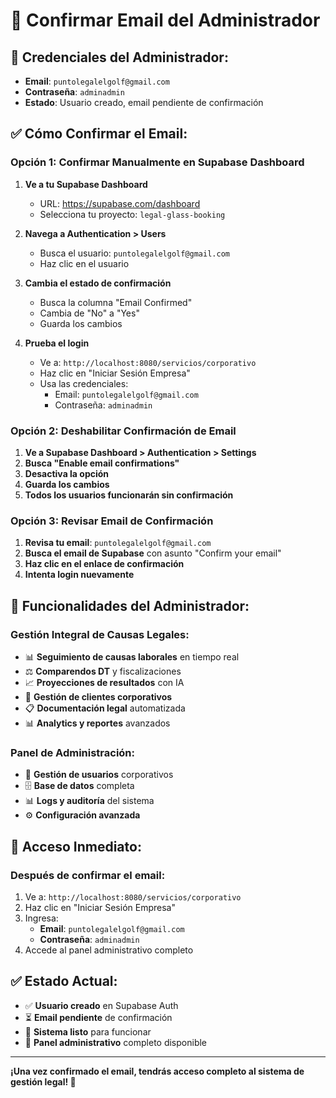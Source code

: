 # 📧 Confirmar Email del Administrador

## 🔑 **Credenciales del Administrador:**
- **Email**: `puntolegalelgolf@gmail.com`
- **Contraseña**: `adminadmin`
- **Estado**: Usuario creado, email pendiente de confirmación

## ✅ **Cómo Confirmar el Email:**

### **Opción 1: Confirmar Manualmente en Supabase Dashboard**

1. **Ve a tu Supabase Dashboard**
   - URL: https://supabase.com/dashboard
   - Selecciona tu proyecto: `legal-glass-booking`

2. **Navega a Authentication > Users**
   - Busca el usuario: `puntolegalelgolf@gmail.com`
   - Haz clic en el usuario

3. **Cambia el estado de confirmación**
   - Busca la columna "Email Confirmed"
   - Cambia de "No" a "Yes"
   - Guarda los cambios

4. **Prueba el login**
   - Ve a: `http://localhost:8080/servicios/corporativo`
   - Haz clic en "Iniciar Sesión Empresa"
   - Usa las credenciales:
     - Email: `puntolegalelgolf@gmail.com`
     - Contraseña: `adminadmin`

### **Opción 2: Deshabilitar Confirmación de Email**

1. **Ve a Supabase Dashboard > Authentication > Settings**
2. **Busca "Enable email confirmations"**
3. **Desactiva la opción**
4. **Guarda los cambios**
5. **Todos los usuarios funcionarán sin confirmación**

### **Opción 3: Revisar Email de Confirmación**

1. **Revisa tu email**: `puntolegalelgolf@gmail.com`
2. **Busca el email de Supabase** con asunto "Confirm your email"
3. **Haz clic en el enlace de confirmación**
4. **Intenta login nuevamente**

## 🎯 **Funcionalidades del Administrador:**

### **Gestión Integral de Causas Legales:**
- 📊 **Seguimiento de causas laborales** en tiempo real
- ⚖️ **Comparendos DT** y fiscalizaciones
- 📈 **Proyecciones de resultados** con IA
- 💼 **Gestión de clientes corporativos**
- 📋 **Documentación legal** automatizada
- 📊 **Analytics y reportes** avanzados

### **Panel de Administración:**
- 👥 **Gestión de usuarios** corporativos
- 🗄️ **Base de datos** completa
- 📊 **Logs y auditoría** del sistema
- ⚙️ **Configuración avanzada**

## 🚀 **Acceso Inmediato:**

### **Después de confirmar el email:**
1. Ve a: `http://localhost:8080/servicios/corporativo`
2. Haz clic en "Iniciar Sesión Empresa"
3. Ingresa:
   - **Email**: `puntolegalelgolf@gmail.com`
   - **Contraseña**: `adminadmin`
4. Accede al panel administrativo completo

## ✅ **Estado Actual:**
- ✅ **Usuario creado** en Supabase Auth
- ⏳ **Email pendiente** de confirmación
- 🔐 **Sistema listo** para funcionar
- 👑 **Panel administrativo** completo disponible

---

**¡Una vez confirmado el email, tendrás acceso completo al sistema de gestión legal! 🎉** 